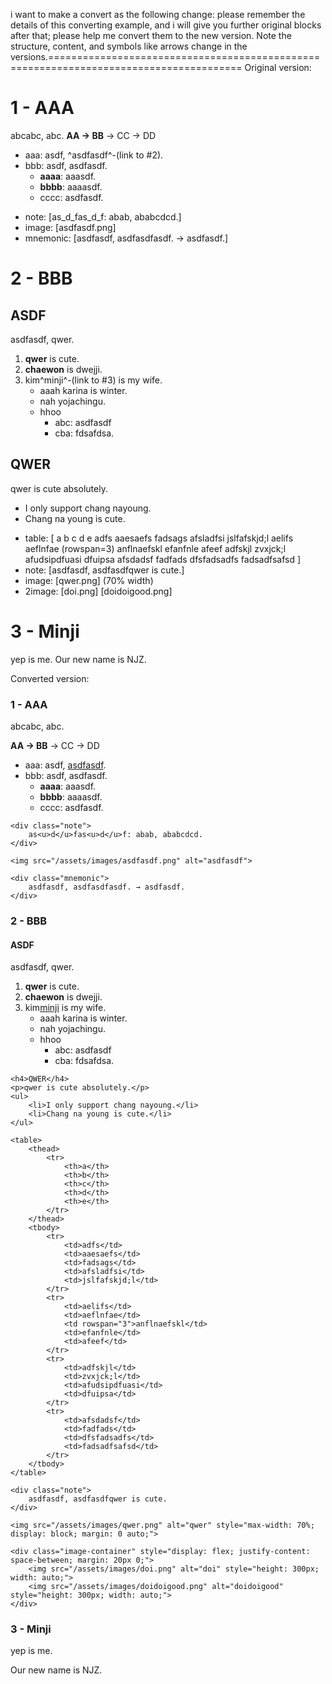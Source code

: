 i want to make a convert as the following change: please remember the details of this converting example, and i will give you further original blocks after that; please help me convert them to the new version. Note the structure, content, and symbols like arrows change in the versions.=======================================================================================
Original version:

# 1 - AAA
abcabc, abc.
**AA -> BB** -> CC -> DD
- aaa: asdf, ^asdfasdf^-(link to #2).
- bbb: asdf, asdfasdf.
	- **aaaa**: aaasdf.
	- **bbbb**: aaaasdf.
	- cccc: asdfasdf.
+ note: [as_d_fas_d_f: abab, ababcdcd.]
+ image: [asdfasdf.png]
+ mnemonic: [asdfasdf, asdfasdfasdf. -> asdfasdf.]

# 2 - BBB
## ASDF
asdfasdf, qwer.
1. **qwer** is cute.
2. **chaewon** is dwejji.
3. kim^minji^-(link to #3) is my wife.
	- aaah karina is winter.
	- nah yojachingu.
	- hhoo
		- abc: asdfasdf
		- cba: fdsafdsa.
## QWER
qwer is cute absolutely.
- I only support chang nayoung.
- Chang na young is cute.
+ table: [
	a    b    c    d    e
	adfs    aaesaefs    fadsags		afsladfsi		jslfafskjd;l
	aelifs		aeflnfae (rowspan=3)		anflnaefskl		efanfnle		afeef
	adfskjl		zvxjck;l		afudsipdfuasi		dfuipsa
	afsdadsf		fadfads	 dfsfadsadfs		fadsadfsafsd
]
+ note: [asdfasdf, asdfasdfqwer is cute.]
+ image: [qwer.png] (70% width)
+ 2image: [doi.png] [doidoigood.png]

# 3 - Minji
yep is me.
Our new name is NJZ.

Converted version:

<h3 id="q1">1 - AAA</h3>
<div class="content-block">
    <p>abcabc, abc.</p>
    <p><strong>AA → BB</strong> → CC → DD</p>
    <ul>
        <li>aaa: asdf, <a href="#q2">asdfasdf</a>.</li>
        <li>bbb: asdf, asdfasdf.
            <ul>
                <li><strong>aaaa</strong>: aaasdf.</li>
                <li><strong>bbbb</strong>: aaaasdf.</li>
                <li>cccc: asdfasdf.</li>
            </ul>
        </li>
    </ul>

    <div class="note">
        as<u>d</u>fas<u>d</u>f: abab, ababcdcd.
    </div>

    <img src="/assets/images/asdfasdf.png" alt="asdfasdf">

    <div class="mnemonic">
        asdfasdf, asdfasdfasdf. → asdfasdf.
    </div>
</div>

<h3 id="q2">2 - BBB</h3>
<div class="content-block">
    <h4>ASDF</h4>
    <p>asdfasdf, qwer.</p>
    <ol>
        <li><strong>qwer</strong> is cute.</li>
        <li><strong>chaewon</strong> is dwejji.</li>
        <li>kim<a href="#q3">minji</a> is my wife.
            <ul>
                <li>aaah karina is winter.</li>
                <li>nah yojachingu.</li>
                <li>hhoo
                    <ul>
                        <li>abc: asdfasdf</li>
                        <li>cba: fdsafdsa.</li>
                    </ul>
                </li>
            </ul>
        </li>
    </ol>

    <h4>QWER</h4>
    <p>qwer is cute absolutely.</p>
    <ul>
        <li>I only support chang nayoung.</li>
        <li>Chang na young is cute.</li>
    </ul>

    <table>
        <thead>
            <tr>
                <th>a</th>
                <th>b</th>
                <th>c</th>
                <th>d</th>
                <th>e</th>
            </tr>
        </thead>
        <tbody>
            <tr>
                <td>adfs</td>
                <td>aaesaefs</td>
                <td>fadsags</td>
                <td>afsladfsi</td>
                <td>jslfafskjd;l</td>
            </tr>
            <tr>
                <td>aelifs</td>
                <td>aeflnfae</td>
                <td rowspan="3">anflnaefskl</td>
                <td>efanfnle</td>
                <td>afeef</td>
            </tr>
            <tr>
                <td>adfskjl</td>
                <td>zvxjck;l</td>
                <td>afudsipdfuasi</td>
                <td>dfuipsa</td>
            </tr>
            <tr>
                <td>afsdadsf</td>
                <td>fadfads</td>
                <td>dfsfadsadfs</td>
                <td>fadsadfsafsd</td>
            </tr>
        </tbody>
    </table>

    <div class="note">
        asdfasdf, asdfasdfqwer is cute.
    </div>

    <img src="/assets/images/qwer.png" alt="qwer" style="max-width: 70%; display: block; margin: 0 auto;">
    
    <div class="image-container" style="display: flex; justify-content: space-between; margin: 20px 0;">
        <img src="/assets/images/doi.png" alt="doi" style="height: 300px; width: auto;">
        <img src="/assets/images/doidoigood.png" alt="doidoigood" style="height: 300px; width: auto;">
    </div>
</div>

<h3 id="q3">3 - Minji</h3>
<div class="content-block">
    <p>yep is me.</p>
    <p>Our new name is NJZ.</p>
</div>
